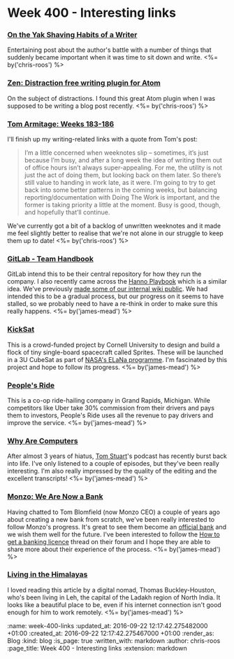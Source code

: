 Week 400 - Interesting links
============================

### [On the Yak Shaving Habits of a Writer](https://blog.lmorchard.com/2016/08/31/yak-shaving-habits/)

Entertaining post about the author's battle with a number of things that suddenly became important when it was time to sit down and write. <%= by('chris-roos') %>

### [Zen: Distraction free writing plugin for Atom](https://atom.io/packages/Zen)

On the subject of distractions. I found this great Atom plugin when I was supposed to be writing a blog post recently. <%= by('chris-roos') %>

### [Tom Armitage: Weeks 183-186](http://tomarmitage.com/2016/07/25/worknotes-weeks-183-186/)

I'll finish up my writing-related links with a quote from Tom's post:

> I’m a little concerned when weeknotes slip – sometimes, it’s just because I’m busy, and after a long week the idea of writing them out of office hours isn’t always super-appealing. For me, the utility is not just the act of doing them, but looking back on them later. So there’s still value to handing in work late, as it were. I’m going to try to get back into some better patterns in the coming weeks, but balancing reporting/documentation with Doing The Work is important, and the former is taking priority a little at the moment. Busy is good, though, and hopefully that’ll continue.

We've currently got a bit of a backlog of unwritten weeknotes and it made me feel slightly better to realise that we're not alone in our struggle to keep them up to date! <%= by('chris-roos') %>

### [GitLab - Team Handbook](https://about.gitlab.com/handbook/)

GitLab intend this to be their central repository for how they run the company. I also recently came across the [Hanno Playbook][] which is a similar idea. We've previously [made some of our internal wiki public][making-wiki-pages-public]. We had intended this to be a gradual process, but our progress on it seems to have stalled, so we probably need to have a re-think in order to make sure this really happens. <%= by('james-mead') %>

[Hanno Playbook]: http://playbook.hanno.co/
[making-wiki-pages-public]: https://github.com/freerange/site/compare/1f846590a7c3295e6df8aa34d38b31f4aed9079e...094d9e444b532d308c0ed76f0e98b67715c7f0d3

### [KickSat](http://kicksat.github.io/)

This is a crowd-funded project by Cornell University to design and build a flock of tiny single-board spacecraft called Sprites. These will be launched in a 3U CubeSat as part of [NASA's ELaNa programme][elana-programme]. I'm fascinated by this project and hope to follow its progress. <%= by('james-mead') %>

[elana-programme]: http://www.nasa.gov/home/hqnews/2012/feb/HQ_12-050_CubeSats.html

### [People's Ride](http://boingboing.net/2016/08/10/profile-of-peoples-ride-a-c.html)

This is a co-op ride-hailing company in Grand Rapids, Michigan. While competitors like Uber take 30% commission from their drivers and pays them to investors, People's Ride uses all the revenue to pay drivers and improve the service. <%= by('james-mead') %>

### [Why Are Computers](http://whyarecomputers.com/)

After almost 3 years of hiatus, [Tom Stuart][]'s podcast has recently burst back into life. I've only listened to a couple of episodes, but they've been really interesting. I'm also really impressed by the quality of the editing and the excellent transcripts! <%= by('james-mead') %>

[Tom Stuart]: http://codon.com/

### [Monzo: We Are Now a Bank](https://monzo.com/blog/2016/08/11/we-are-now-a-bank/)

Having chatted to Tom Blomfield (now Monzo CEO) a couple of years ago about creating a new bank from scratch, we've been really interested to follow Monzo's progress. It's great to see them become an [official bank][monzo-bank-on-fca] and we wish them well for the future. I've been interested to follow the [How to get a banking licence][how-to-get-a-banking-licence] thread on their forum and I hope they are able to share more about their experience of the process. <%= by('james-mead') %>

[monzo-bank-on-fca]: https://register.fca.org.uk/ShPo_FirmDetailsPage?id=001b000002syvKiAAI
[how-to-get-a-banking-licence]: https://community.monzo.com/t/how-to-get-a-banking-licence/35

### [Living in the Himalayas](http://tombh.co.uk/living-in-the-himalayas)

I loved reading this article by a digital nomad, Thomas Buckley-Houston, who's been living in Leh, the capital of the Ladakh region of North India. It looks like a beautiful place to be, even if his internet connection isn't good enough for him to work remotely. <%= by('james-mead') %>

:name: week-400-links
:updated_at: 2016-09-22 12:17:42.275482000 +01:00
:created_at: 2016-09-22 12:17:42.275467000 +01:00
:render_as: Blog
:kind: blog
:is_page: true
:written_with: markdown
:author: chris-roos
:page_title: Week 400 - Interesting links
:extension: markdown

